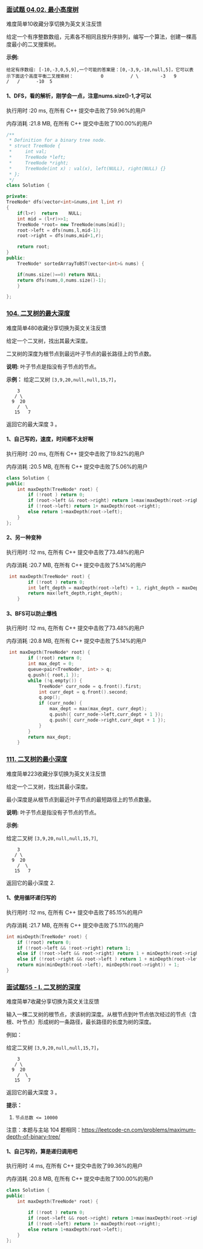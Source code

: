 ### [面试题 04.02. 最小高度树](https://leetcode-cn.com/problems/minimum-height-tree-lcci/)

难度简单10收藏分享切换为英文关注反馈

给定一个有序整数数组，元素各不相同且按升序排列，编写一个算法，创建一棵高度最小的二叉搜索树。

**示例:**

```
给定有序数组: [-10,-3,0,5,9],一个可能的答案是：[0,-3,9,-10,null,5]，它可以表示下面这个高度平衡二叉搜索树：          0          / \        -3   9        /   /      -10  5 
```





#### 1、DFS，看的解析，刚学会一点，注意nums.size()-1,才可以

执行用时 :20 ms, 在所有 C++ 提交中击败了59.96%的用户

内存消耗 :21.8 MB, 在所有 C++ 提交中击败了100.00%的用户

~~~C++
/**
 * Definition for a binary tree node.
 * struct TreeNode {
 *     int val;
 *     TreeNode *left;
 *     TreeNode *right;
 *     TreeNode(int x) : val(x), left(NULL), right(NULL) {}
 * };
 */
class Solution {

private:
TreeNode* dfs(vector<int>&nums,int l,int r)
{
    if(l>r)  return    NULL;
    int mid = (l+r)>>1;
    TreeNode *root= new TreeNode(nums[mid]);
    root->left = dfs(nums,l,mid-1);
    root->right = dfs(nums,mid+1,r);

    return root;
}
public:
    TreeNode* sortedArrayToBST(vector<int>& nums) {

    if(nums.size()==0) return NULL;
    return dfs(nums,0,nums.size()-1);
    }

};
~~~



### [104. 二叉树的最大深度](https://leetcode-cn.com/problems/maximum-depth-of-binary-tree/)

难度简单480收藏分享切换为英文关注反馈

给定一个二叉树，找出其最大深度。

二叉树的深度为根节点到最远叶子节点的最长路径上的节点数。

**说明:** 叶子节点是指没有子节点的节点。

**示例：**
给定二叉树 `[3,9,20,null,null,15,7]`，

```
    3
   / \
  9  20
    /  \
   15   7
```

返回它的最大深度 3 。



#### 1、自己写的，速度，时间都不太好啊

执行用时 :20 ms, 在所有 C++ 提交中击败了19.82%的用户

内存消耗 :20.5 MB, 在所有 C++ 提交中击败了5.06%的用户



~~~c++
class Solution {
public:
    int maxDepth(TreeNode* root) {
		if (!root ) return 0;
		if (root->left && root->right) return 1+max(maxDepth(root->right),maxDepth(root->left));
		if (!root->left) return 1+ maxDepth(root->right);
		else return 1+maxDepth(root->left);
    }
};
~~~





#### 2、另一种变种

执行用时 :12 ms, 在所有 C++ 提交中击败了73.48%的用户

内存消耗 :20.7 MB, 在所有 C++ 提交中击败了5.14%的用户



~~~C++
 int maxDepth(TreeNode* root) {
		if (!root ) return 0;
		int left_depth = maxDepth(root->left) + 1, right_depth = maxDepth(root->right) +1;
		return max(left_depth,right_depth);
    }
~~~





#### 3、BFS可以防止爆栈

执行用时 :12 ms, 在所有 C++ 提交中击败了73.48%的用户

内存消耗 :20.8 MB, 在所有 C++ 提交中击败了5.14%的用户

~~~C++
 int maxDepth(TreeNode* root) {
		if (!root) return 0;
		int max_dept = 0;
		queue<pair<TreeNode*, int> > q;
		q.push({ root,1 });
		while (!q.empty()) {
			TreeNode* curr_node = q.front().first;
			int curr_dept = q.front().second;
			q.pop();
			if (curr_node) {
				max_dept = max(max_dept, curr_dept);
				q.push({ curr_node->left,curr_dept + 1 });
				q.push({ curr_node->right,curr_dept + 1 });
			}
		}
		return max_dept;
    }
~~~



### [111. 二叉树的最小深度](https://leetcode-cn.com/problems/minimum-depth-of-binary-tree/)

难度简单223收藏分享切换为英文关注反馈

给定一个二叉树，找出其最小深度。

最小深度是从根节点到最近叶子节点的最短路径上的节点数量。

**说明:** 叶子节点是指没有子节点的节点。

**示例:**

给定二叉树 `[3,9,20,null,null,15,7]`,

```
    3
   / \
  9  20
    /  \
   15   7
```

返回它的最小深度  2.





#### 1、使用循环递归写的

执行用时 :12 ms, 在所有 C++ 提交中击败了85.15%的用户

内存消耗 :21.7 MB, 在所有 C++ 提交中击败了5.11%的用户

~~~C++
int minDepth(TreeNode* root) {
	if (!root) return 0;
	if (!root->left && !root->right) return 1;
	else if (!root->left && root->right) return 1 + minDepth(root->right);
	else if (!root->right && root->left ) return 1 + minDepth(root->left);
	return min(minDepth(root->left), minDepth(root->right)) + 1;
}
~~~



### [面试题55 - I. 二叉树的深度](https://leetcode-cn.com/problems/er-cha-shu-de-shen-du-lcof/)

难度简单7收藏分享切换为英文关注反馈

输入一棵二叉树的根节点，求该树的深度。从根节点到叶节点依次经过的节点（含根、叶节点）形成树的一条路径，最长路径的长度为树的深度。

例如：

给定二叉树 `[3,9,20,null,null,15,7]`，

```
    3
   / \
  9  20
    /  \
   15   7
```

返回它的最大深度 3 。

 

**提示：**

1. `节点总数 <= 10000`

注意：本题与主站 104 题相同：https://leetcode-cn.com/problems/maximum-depth-of-binary-tree/

#### 1、自己写的，算是递归调用吧

执行用时 :4 ms, 在所有 C++ 提交中击败了99.36%的用户

内存消耗 :20.8 MB, 在所有 C++ 提交中击败了100.00%的用户





~~~C++
class Solution {
public:
    int maxDepth(TreeNode* root) {

		if (!root ) return 0;
		if (root->left && root->right) return 1+max(maxDepth(root->right),maxDepth(root->left));
		if (!root->left) return 1+ maxDepth(root->right);
		else return 1+maxDepth(root->left);
    }
};
~~~

